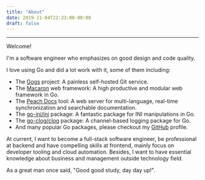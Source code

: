 ```yaml
---
title: "About"
date: 2019-11-04T22:33:00-08:00
draft: false
---
```


---
Welcome!

I'm a software engineer who emphasizes on good design and code quality. 

I love using Go and did a lot work with it, some of them including:

- The [Gogs](https://gogs.io) project: A painless self-hosted Git service.
- The [Macaron](https://go-macaron.com) web framework: A high productive and modular web framework in Go.
- The [Peach Docs](https://peachdocs.org) tool: A web server for multi-language, real-time synchronization and searchable documentation.
- The [go-ini/ini](https://ini.unknwon.io) package: A fantastic package for INI manipulations in Go.
- The [go-clog/clog](https://github.com/go-clog/clog) package: A channel-based logging package for Go.
- And many popular Go packages, please checkout my [GitHub](https://github.com/unknwon) profile.

At current, I want to become a full-stack software engineer, be professional at backend and have compelling skills at frontend, mainly focus on developer tooling and cloud automation. Besides, I want to have essential knowledge about business and management outside technology field. 

As a great man once said, "Good good study, day day up!".
